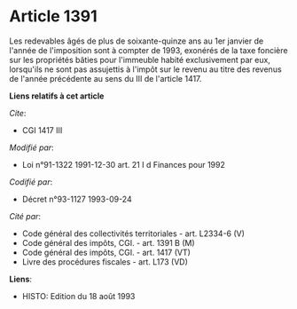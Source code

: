 # Article 1391

Les redevables âgés de plus de soixante-quinze ans au 1er janvier de l'année de l'imposition sont à compter de 1993, exonérés
de la taxe foncière sur les propriétés bâties pour l'immeuble habité exclusivement par eux, lorsqu'ils ne sont pas assujettis
à l'impôt sur le revenu au titre des revenus de l'année précédente au sens du III de l'article 1417.

**Liens relatifs à cet article**

_Cite_:

  - CGI 1417 III

_Modifié par_:

  - Loi n°91-1322 1991-12-30 art. 21 I d Finances pour 1992

_Codifié par_:

  - Décret n°93-1127 1993-09-24

_Cité par_:

  - Code général des collectivités territoriales - art. L2334-6 (V)
  - Code général des impôts, CGI. - art. 1391 B (M)
  - Code général des impôts, CGI. - art. 1417 (VT)
  - Livre des procédures fiscales - art. L173 (VD)

**Liens**:

  - HISTO: Edition du 18 août 1993

